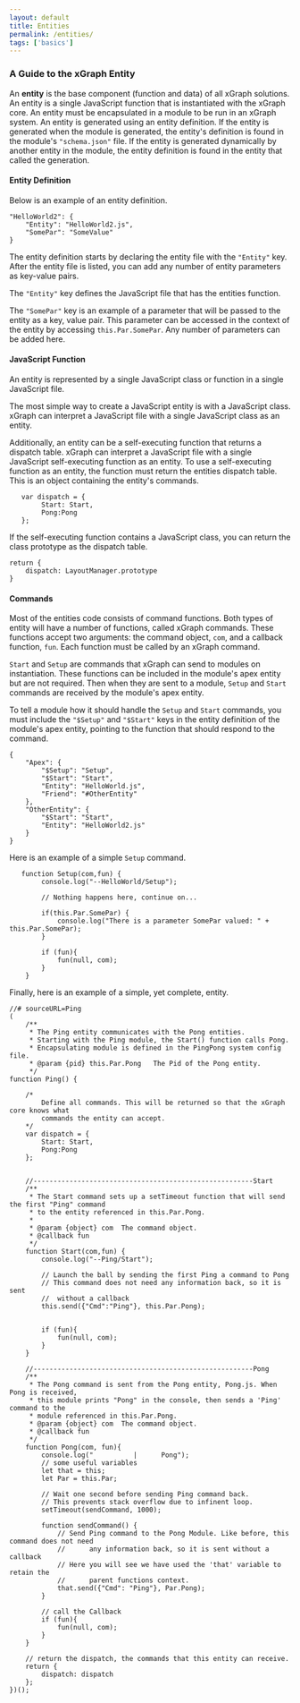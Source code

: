 ```yaml
---
layout: default
title: Entities
permalink: /entities/
tags: ['basics']
---
```

### A Guide to the xGraph Entity

An **entity** is the base component (function and data) of all xGraph solutions. An entity is a single 
JavaScript function that is instantiated with the xGraph core. An entity must be encapsulated in a module to 
be run in an xGraph system.  An entity is generated using an entity definition. If the entity is generated 
when the module is generated, the entity's definition is found in the module's `"schema.json"` file. If the 
entity is generated dynamically by another entity in the module, the entity definition is found in the entity 
that called the generation.

#### Entity Definition
Below is an example of an entity definition.
```
"HelloWorld2": {
    "Entity": "HelloWorld2.js",
    "SomePar": "SomeValue"
}
```

The entity definition starts by declaring the entity file with the `"Entity"` key. After the entity file is 
listed, you can add any number of entity parameters as key-value pairs. 

The `"Entity"` key defines the JavaScript file that has the entities function.

The `"SomePar"` key is an example of a parameter that will be passed to the entity as a key, value pair. This 
parameter can be accessed in the context of the entity by accessing `this.Par.SomePar`. Any number of 
parameters can be added here. 


#### JavaScript Function
An entity is represented by a single JavaScript class or function in a single JavaScript file. 

The most simple way to create a JavaScript entity is with a JavaScript class. xGraph can interpret a 
JavaScript file with a single JavaScript class as an entity. 

Additionally, an entity can be a self-executing function that returns a dispatch table. xGraph can interpret 
a JavaScript file with a single JavaScript self-executing function as an entity. To use a self-executing 
function as an entity, the function must return the entities dispatch table. This is an object containing the 
entity's commands. 
```
   var dispatch = {
        Start: Start,
        Pong:Pong
   };
```

If the self-executing function contains a JavaScript class, you can return the class prototype as the 
dispatch table. 

	return {
		dispatch: LayoutManager.prototype
	}

#### Commands
Most of the entities code consists of command functions. Both types of entity will have a number of 
functions, called xGraph commands. These functions accept two arguments: the command object, `com`, and a 
callback function, `fun`. Each function must be called by an xGraph command.

`Start` and `Setup` are commands that xGraph can send to modules on instantiation. These functions can be 
included in the module's apex entity but are not required. Then when they are sent to a module, `Setup` and 
`Start` commands are received by the module's apex entity. 

To tell a module how it should handle the `Setup` and `Start` commands, you must include the `"$Setup"` and 
`"$Start"` keys in the entity definition of the module's apex entity, pointing to the function that should 
respond to the command. 
```
{
	"Apex": {
		"$Setup": "Setup",
		"$Start": "Start",
		"Entity": "HelloWorld.js",
		"Friend": "#OtherEntity"
	},
	"OtherEntity": {
		"$Start": "Start",
		"Entity": "HelloWorld2.js"
	}
}
```

Here is an example of a simple `Setup` command.
```
   function Setup(com,fun) {
        console.log("--HelloWorld/Setup");

        // Nothing happens here, continue on...

        if(this.Par.SomePar) {
            console.log("There is a parameter SomePar valued: " + this.Par.SomePar);
        }

        if (fun){
            fun(null, com);
        }
    }
```
Finally, here is an example of a simple, yet complete, entity.
```
//# sourceURL=Ping
(
    /**
     * The Ping entity communicates with the Pong entities.
     * Starting with the Ping module, the Start() function calls Pong.
     * Encapsulating module is defined in the PingPong system config file.
     * @param {pid} this.Par.Pong   The Pid of the Pong entity.
     */
function Ping() {

    /*
        Define all commands. This will be returned so that the xGraph core knows what
        commands the entity can accept.
    */
    var dispatch = {
        Start: Start,
        Pong:Pong
    };


    //-------------------------------------------------------Start
    /**
     * The Start command sets up a setTimeout function that will send the first "Ping" command
     * to the entity referenced in this.Par.Pong.
     *
     * @param {object} com  The command object.
     * @callback fun
     */
    function Start(com,fun) {
        console.log("--Ping/Start");

        // Launch the ball by sending the first Ping a command to Pong
        // This command does not need any information back, so it is sent
        //  without a callback
        this.send({"Cmd":"Ping"}, this.Par.Pong);


        if (fun){
            fun(null, com);
        }
    }

    //-------------------------------------------------------Pong
    /**
     * The Pong command is sent from the Pong entity, Pong.js. When Pong is received,
     * this module prints "Pong" in the console, then sends a 'Ping' command to the
     * module referenced in this.Par.Pong.
     * @param {object} com  The command object.
     * @callback fun
     */
    function Pong(com, fun){
        console.log("          |      Pong");
        // some useful variables
        let that = this;
        let Par = this.Par;

        // Wait one second before sending Ping command back.
        // This prevents stack overflow due to infinent loop.
        setTimeout(sendCommand, 1000);

        function sendCommand() {
            // Send Ping command to the Pong Module. Like before, this command does not need
            //      any information back, so it is sent without a callback
            // Here you will see we have used the 'that' variable to retain the
            //      parent functions context.
            that.send({"Cmd": "Ping"}, Par.Pong);
        }

        // call the Callback
        if (fun){
            fun(null, com);
        }
    }

    // return the dispatch, the commands that this entity can receive.
    return {
        dispatch: dispatch
    };
})();
```